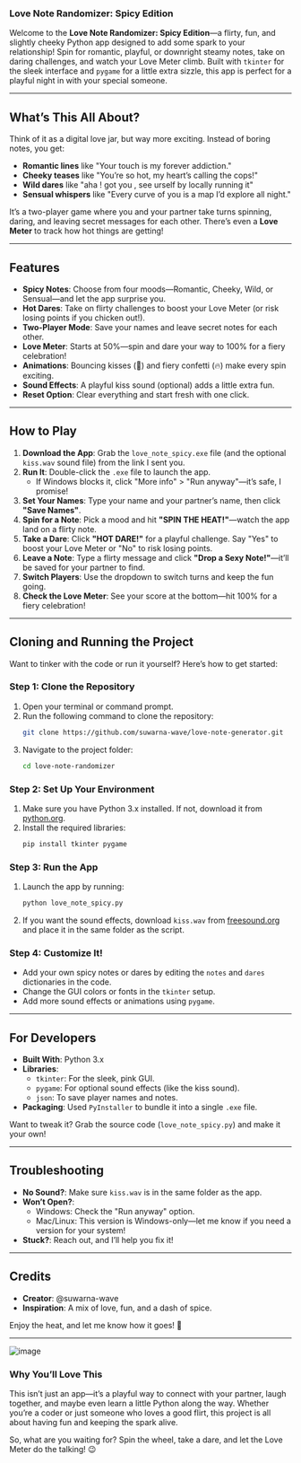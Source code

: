 ### **Love Note Randomizer: Spicy Edition**  

Welcome to the **Love Note Randomizer: Spicy Edition**—a flirty, fun, and slightly cheeky Python app designed to add some spark to your relationship! Spin for romantic, playful, or downright steamy notes, take on daring challenges, and watch your Love Meter climb. Built with `tkinter` for the sleek interface and `pygame` for a little extra sizzle, this app is perfect for a playful night in with your special someone.  

---

## **What’s This All About?**  

Think of it as a digital love jar, but way more exciting. Instead of boring notes, you get:  
- **Romantic lines** like "Your touch is my forever addiction."  
- **Cheeky teases** like "You’re so hot, my heart’s calling the cops!"  
- **Wild dares** like "aha ! got you , see urself by locally running it"  
- **Sensual whispers** like "Every curve of you is a map I’d explore all night."  

It’s a two-player game where you and your partner take turns spinning, daring, and leaving secret messages for each other. There’s even a **Love Meter** to track how hot things are getting!  

---

## **Features**  

- **Spicy Notes**: Choose from four moods—Romantic, Cheeky, Wild, or Sensual—and let the app surprise you.  
- **Hot Dares**: Take on flirty challenges to boost your Love Meter (or risk losing points if you chicken out!).  
- **Two-Player Mode**: Save your names and leave secret notes for each other.  
- **Love Meter**: Starts at 50%—spin and dare your way to 100% for a fiery celebration!  
- **Animations**: Bouncing kisses (💋) and fiery confetti (🔥) make every spin exciting.  
- **Sound Effects**: A playful kiss sound (optional) adds a little extra fun.  
- **Reset Option**: Clear everything and start fresh with one click.  

---

## **How to Play**  

1. **Download the App**: Grab the `love_note_spicy.exe` file (and the optional `kiss.wav` sound file) from the link I sent you.  
2. **Run It**: Double-click the `.exe` file to launch the app.  
   - If Windows blocks it, click "More info" > "Run anyway"—it’s safe, I promise!  
3. **Set Your Names**: Type your name and your partner’s name, then click **"Save Names"**.  
4. **Spin for a Note**: Pick a mood and hit **"SPIN THE HEAT!"**—watch the app land on a flirty note.  
5. **Take a Dare**: Click **"HOT DARE!"** for a playful challenge. Say "Yes" to boost your Love Meter or "No" to risk losing points.  
6. **Leave a Note**: Type a flirty message and click **"Drop a Sexy Note!"**—it’ll be saved for your partner to find.  
7. **Switch Players**: Use the dropdown to switch turns and keep the fun going.  
8. **Check the Love Meter**: See your score at the bottom—hit 100% for a fiery celebration!  

---

## **Cloning and Running the Project**  

Want to tinker with the code or run it yourself? Here’s how to get started:  

### **Step 1: Clone the Repository**  
1. Open your terminal or command prompt.  
2. Run the following command to clone the repository:  
   ```bash  
   git clone https://github.com/suwarna-wave/love-note-generator.git  
   ```  
3. Navigate to the project folder:  
   ```bash  
   cd love-note-randomizer  
   ```  

### **Step 2: Set Up Your Environment**  
1. Make sure you have Python 3.x installed. If not, download it from [python.org](https://www.python.org/).  
2. Install the required libraries:  
   ```bash  
   pip install tkinter pygame  
   ```  

### **Step 3: Run the App**  
1. Launch the app by running:  
   ```bash  
   python love_note_spicy.py  
   ```  
2. If you want the sound effects, download `kiss.wav` from [freesound.org](https://freesound.org) and place it in the same folder as the script.  

### **Step 4: Customize It!**  
- Add your own spicy notes or dares by editing the `notes` and `dares` dictionaries in the code.  
- Change the GUI colors or fonts in the `tkinter` setup.  
- Add more sound effects or animations using `pygame`.  

---

## **For Developers**  

- **Built With**: Python 3.x  
- **Libraries**:  
  - `tkinter`: For the sleek, pink GUI.  
  - `pygame`: For optional sound effects (like the kiss sound).  
  - `json`: To save player names and notes.  
- **Packaging**: Used `PyInstaller` to bundle it into a single `.exe` file.  

Want to tweak it? Grab the source code (`love_note_spicy.py`) and make it your own!  

---

## **Troubleshooting**  

- **No Sound?**: Make sure `kiss.wav` is in the same folder as the app.  
- **Won’t Open?**:  
  - Windows: Check the "Run anyway" option.  
  - Mac/Linux: This version is Windows-only—let me know if you need a version for your system!  
- **Stuck?**: Reach out, and I’ll help you fix it!  

---

## **Credits**  

- **Creator**: @suwarna-wave  
- **Inspiration**: A mix of love, fun, and a dash of spice.  

Enjoy the heat, and let me know how it goes! 💋  

---
![image](https://github.com/user-attachments/assets/5b4348fd-c8f5-446d-8683-b3d83270668d)

### **Why You’ll Love This**  
This isn’t just an app—it’s a playful way to connect with your partner, laugh together, and maybe even learn a little Python along the way. Whether you’re a coder or just someone who loves a good flirt, this project is all about having fun and keeping the spark alive.  

So, what are you waiting for? Spin the wheel, take a dare, and let the Love Meter do the talking! 😉
